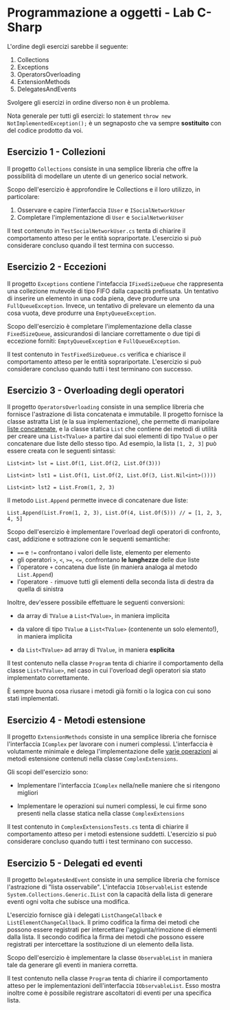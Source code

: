 # Programmazione a oggetti - Lab C-Sharp

L'ordine degli esercizi sarebbe il seguente:

1. Collections
2. Exceptions
3. OperatorsOverloading
4. ExtensionMethods
5. DelegatesAndEvents

Svolgere gli esercizi in ordine diverso non è un problema.

Nota generale per tutti gli esercizi: lo statement `throw new NotImplementedException();` è un segnaposto che va sempre **sostituito** con del codice prodotto da voi.

## Esercizio 1 - Collezioni

Il progetto `Collections` consiste in una semplice libreria che offre la possibilità di modellare un utente di un generico social network.

Scopo dell'esercizio è approfondire le Collections e il loro utilizzo, in particolare:

1. Osservare e capire l'interfaccia `IUser` e `ISocialNetworkUser`
2. Completare l'implementazione di `User` e `SocialNetworkUser`

Il test contenuto in `TestSocialNetworkUser.cs` tenta di chiarire il comportamento atteso per le entità soprariportate.
L'esercizio si può considerare concluso quando il test termina con successo.


## Esercizio 2 - Eccezioni

Il progetto `Exceptions` contiene l'intefaccia `IFixedSizeQueue` che rappresenta una collezione mutevole di tipo FIFO dalla capacità prefissata.
Un tentativo di inserire un elemento in una coda piena, deve produrre una `FullQueueException`.
Invece, un tentativo di prelevare un elemento da una cosa vuota, deve produrre una `EmptyQueueException`.


Scopo dell'esercizio è completare l'implementazione della classe `FixedSizeQueue`, assicurandosi di lanciare correttamente o due tipi di eccezione forniti: `EmptyQueueException` e `FullQueueException`.

Il test contenuto in `TestFixedSizeQueue.cs` verifica e chiarisce il comportamento atteso per le entità soprariportate.
L'esercizio si può considerare concluso quando tutti i test terminano con successo.


## Esercizio 3 - Overloading degli operatori

Il progetto `OperatorsOverloading` consiste in una semplice libreria che fornisce l'astrazione di lista concatenata e immutabile.
Il progetto fornisce la classe astratta List<TValue> (e la sua implementazione), che permette di manipolare [liste concatenate](https://it.wikipedia.org/wiki/Lista_concatenata), e la classe statica `List` che contiene dei metodi di utilità per creare una `List<TValue>` a partire dai suoi elementi di tipo `TValue` o per concatenare due liste dello stesso tipo.
Ad esempio, la lista `[1, 2, 3]` può essere creata con le seguenti sintassi:

    List<int> lst = List.Of(1, List.Of(2, List.Of(3)))

	List<int> lst1 = List.Of(1, List.Of(2, List.Of(3, List.Nil<int>())))

	List<int> lst2 = List.From(1, 2, 3)

Il metodo `List.Append` permette invece di concatenare due liste:

    List.Append(List.From(1, 2, 3), List.Of(4, List.Of(5))) // = [1, 2, 3, 4, 5]

Scopo dell'esercizio è implementare l'overload degli operatori di confronto, cast, addizione e sottrazione con le sequenti semantiche:

- `==` e `!=` confrontano i valori delle liste, elemento per elemento
- gli operatori `>`, `<`, `>=`, `<=`, confrontano **le lunghezze** delle due liste
- l'operatore `+` concatena due liste (in maniera analoga al metodo `List.Append`)
- l'operatore `-` rimuove tutti gli elementi della seconda lista di destra da quella di sinistra

Inoltre, dev'essere possibile effettuare le seguenti conversioni:

- da array di `TValue` a `List<TValue>`, in maniera implicita

- da valore di tipo `TValue` a `List<TValue>` (contenente un solo elemento!), in maniera implicita

- da `List<TValue>` ad array di `TValue`, in maniera **esplicita**

Il test contenuto nella classe `Program` tenta di chiarire il comportamento della classe `List<TValue>`, nel caso in cui l'overload degli operatori sia stato implementato correttamente.

È sempre buona cosa riusare i metodi già forniti o la logica con cui sono stati implementati.


## Esercizio 4 - Metodi estensione

Il progetto `ExtensionMethods` consiste in una semplice libreria che fornisce l'interfaccia `IComplex` per lavorare con i numeri complessi.
L'interfaccia è volutamente minimale e delega l'implementazione delle [varie operazioni](https://en.wikipedia.org/wiki/Complex_number#Elementary_operations) ai metodi estensione contenuti nella classe `ComplexExtensions`.

Gli scopi dell'esercizio sono:

- Implementare l'interfaccia `IComplex` nella/nelle maniere che si ritengono migliori

- Implementare le operazioni sui numeri complessi, le cui firme sono presenti nella classe statica nella classe `ComplexExtensions`

Il test contenuto in `ComplexExtensionsTests.cs` tenta di chiarire il comportamento atteso per i metodi estensione suddetti.
L'esercizio si può considerare concluso quando tutti i test terminano con successo.

## Esercizio 5 - Delegati ed eventi

Il progetto `DelegatesAndEvent` consiste in una semplice libreria che fornisce l'astrazione di "lista osservabile".
L'intefaccia `IObservableList` estende `System.Collections.Generic.IList` con la capacità della lista di generare eventi ogni volta che subisce una modifica.

L'esercizio fornisce già i delegati `ListChangeCallback` e `ListElementChangeCallback`.
Il primo codifica la firma dei metodi che possono essere registrati per intercettare l'aggiunta/rimozione di elementi dalla lista.
Il secondo codifica la firma dei metodi che possono essere registrati per intercettare la sostituzione di un elemento della lista.

Scopo dell'esercizio è implementare la classe `ObservableList` in maniera tale da generare gli eventi in maniera corretta.

Il test contenuto nella classe `Program` tenta di chiarire il comportamento atteso per le implementazioni dell'interfaccia `IObservableList`.
Esso mostra inoltre come è possibile registrare ascoltatori di eventi per una specifica lista.

